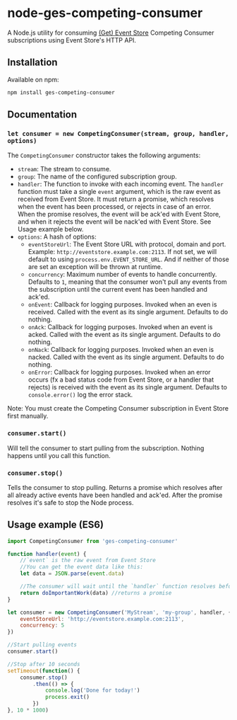 # node-ges-competing-consumer

A Node.js utility for consuming [(Get) Event Store](https://geteventstore.com) Competing Consumer subscriptions using Event Store's HTTP API.


## Installation

Available on npm:

```sh
npm install ges-competing-consumer
```

## Documentation

### `let consumer = new CompetingConsumer(stream, group, handler, options)`

The `CompetingConsumer` constructor takes the following arguments:

- `stream`: The stream to consume.
- `group`: The name of the configured subscription group.
- `handler`: The function to invoke with each incoming event. The `handler` function must take a single `event` argument, which is the raw event as received from Event Store. It must return a promise, which resolves when the event has been processed, or rejects in case of an error. When the promise resolves, the event will be ack'ed with Event Store, and when it rejects the event will be nack'ed with Event Store. See Usage example below.
- `options`: A hash of options:
    - `eventStoreUrl`: The Event Store URL with protocol, domain and port. Example: `http://eventstore.example.com:2113`. If not set, we will default to using `process.env.EVENT_STORE_URL`. And if neither of those are set an exception will be thrown at runtime.
    - `concurrency`: Maximum number of events to handle concurrently. Defaults to `1`, meaning that the consumer won't pull any events from the subscription until the current event has been handled and ack'ed.
    - `onEvent`: Callback for logging purposes. Invoked when an even is received. Called with the event as its single argument. Defaults to do nothing.
    - `onAck`: Callback for logging purposes. Invoked when an event is acked. Called with the event as its single argument. Defaults to do nothing.
    - `onNack`: Callback for logging purposes. Invoked when an even is nacked. Called with the event as its single argument. Defaults to do nothing.
    - `onError`: Callback for logging purposes. Invoked when an error occurs (fx a bad status code from Event Store, or a handler that rejects) is received with the event as its single argument. Defaults to `console.error()` log the error stack.


Note: You must create the Competing Consumer subscription in Event Store first manually.


### `consumer.start()`

Will tell the consumer to start pulling from the subscription. Nothing happens until you call this function.


### `consumer.stop()`

Tells the consumer to stop pulling. Returns a promise which resolves after all already active events have been handled and ack'ed. After the promise resolves it's safe to stop the Node process.


## Usage example (ES6)

```js
import CompetingConsumer from 'ges-competing-consumer'

function handler(event) {
    //`event` is the raw event from Event Store
    //You can get the event data like this:
    let data = JSON.parse(event.data)

    //The consumer will wait until the `handler` function resolves before ack'ing to Event Store
    return doImportantWork(data) //returns a promise
}

let consumer = new CompetingConsumer('MyStream', 'my-group', handler, {
    eventStoreUrl: 'http://eventstore.example.com:2113',
    concurrency: 5
})

//Start pulling events
consumer.start()

//Stop after 10 seconds
setTimeout(function() {
    consumer.stop()
        .then(() => {
            console.log('Done for today!')
            process.exit()
        })
}, 10 * 1000)
```
